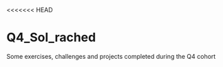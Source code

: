 <<<<<<< HEAD
# Q4_Sol_rached
Some exercises, challenges and projects completed during the Q4 cohort 
